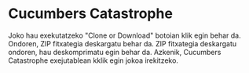 # Cucumbers Catastrophe
Joko hau exekutatzeko "Clone or Download" botoian klik egin behar da. Ondoren, ZIP fitxategia deskargatu behar da. ZIP fitxategia deskargatu ondoren, hau deskomprimatu egin behar da. Azkenik, Cucumbers Catastrophe exejutablean kklik egin jokoa irekitzeko.
